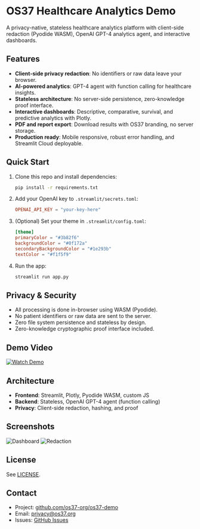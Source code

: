 # OS37 Healthcare Analytics Demo

A privacy-native, stateless healthcare analytics platform with client-side redaction (Pyodide WASM), OpenAI GPT-4 analytics agent, and interactive dashboards.

## Features
- **Client-side privacy redaction**: No identifiers or raw data leave your browser.
- **AI-powered analytics**: GPT-4 agent with function calling for healthcare insights.
- **Stateless architecture**: No server-side persistence, zero-knowledge proof interface.
- **Interactive dashboards**: Descriptive, comparative, survival, and predictive analytics with Plotly.
- **PDF and report export**: Download results with OS37 branding, no server storage.
- **Production ready**: Mobile responsive, robust error handling, and Streamlit Cloud deployable.

## Quick Start
1. Clone this repo and install dependencies:
    ```bash
    pip install -r requirements.txt
    ```
2. Add your OpenAI key to `.streamlit/secrets.toml`:
    ```toml
    OPENAI_API_KEY = "your-key-here"
    ```
3. (Optional) Set your theme in `.streamlit/config.toml`:
    ```toml
    [theme]
    primaryColor = "#3b82f6"
    backgroundColor = "#0f172a"
    secondaryBackgroundColor = "#1e293b"
    textColor = "#f1f5f9"
    ```
4. Run the app:
    ```bash
    streamlit run app.py
    ```

## Privacy & Security
- All processing is done in-browser using WASM (Pyodide).
- No patient identifiers or raw data are sent to the server.
- Zero file system persistence and stateless by design.
- Zero-knowledge cryptographic proof interface included.

## Demo Video
[![Watch Demo](https://img.youtube.com/vi/dQw4w9WgXcQ/0.jpg)](https://github.com/os37-org/demo-assets/releases/download/v1.0/os37-demo.mp4)

## Architecture
- **Frontend**: Streamlit, Plotly, Pyodide WASM, custom JS
- **Backend**: Stateless, OpenAI GPT-4 agent (function calling)
- **Privacy**: Client-side redaction, hashing, and proof

## Screenshots
![Dashboard](assets/demo_dashboard.png)
![Redaction](assets/demo_redaction.png)

## License
See [LICENSE](LICENSE).

## Contact
- Project: [github.com/os37-org/os37-demo](https://github.com/os37-org/os37-demo)
- Email: privacy@os37.org
- Issues: [GitHub Issues](https://github.com/os37-org/os37-demo/issues)
